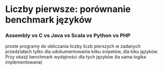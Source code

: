 # Liczby pierwsze: porównanie benchmark języków
### Assembly vs C vs Java vs Scala vs Python vs PHP 

proste programy do obliczania liczby liczb pierszych w zadanych przedziałach
tylko dla udokumentowania kilku snipetów, dla kiku języków. Przy okazji benchmark wydajności dla tych języków (ta sama logika implementowana)
